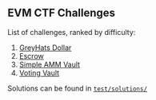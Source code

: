 ## EVM CTF Challenges

List of challenges, ranked by difficulty:

1. [GreyHats Dollar](/src/greyhats-dollar/)
2. [Escrow](/src/escrow/)
3. [Simple AMM Vault](/src/simple-amm-vault/)
4. [Voting Vault](/src/voting-vault/)

Solutions can be found in [`test/solutions/`](/test/solutions/)